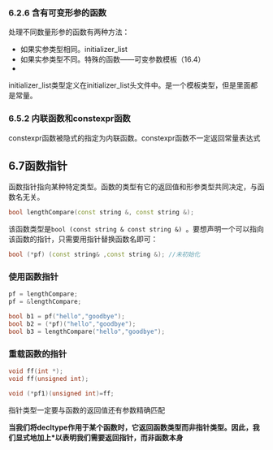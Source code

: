 ### 6.2.6 含有可变形参的函数
处理不同数量形参的函数有两种方法：
- 如果实参类型相同。initializer_list
- 如果实参类型不同。特殊的函数——可变参数模板（16.4）
- 
initializer_list类型定义在initializer_list头文件中。是一个模板类型，但是里面都是常量。

### 6.5.2 内联函数和constexpr函数
constexpr函数被隐式的指定为内联函数。constexpr函数不一定返回常量表达式


## 6.7函数指针
函数指针指向某种特定类型。函数的类型有它的返回值和形参类型共同决定，与函数名无关。
```C++
bool lengthCompare(const string &, const string &);
```
该函数类型是```bool (const string & const string &) ```。要想声明一个可以指向该函数的指针，只需要用指针替换函数名即可：
```C++
bool (*pf) (const string& ,const string &); //未初始化
```

### 使用函数指针
```C++
pf = lengthCompare;
pf = &lengthCompare;

bool b1 = pf("hello","goodbye");
bool b2 = (*pf)("hello","goodbye");
bool b3 = lengthCompare("hello","goodbye");
```

### 重载函数的指针

```C++
void ff(int *);
void ff(unsigned int);

void (*pf1)(unsigned int)=ff;
```

指针类型一定要与函数的返回值还有参数精确匹配

**当我们将decltype作用于某个函数时，它返回函数类型而非指针类型。因此，我们显式地加上*以表明我们需要返回指针，而非函数本身**

